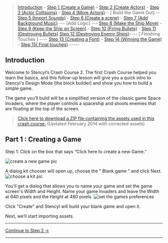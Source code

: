 > [Introduction](http://www.stencyl.com/help/viewArticle/170) - [Step 1 (Create a Game)](http://www.stencyl.com/help/viewArticle/171) - [Step 2  (Create Actors)](http://www.stencyl.com/help/viewArticle/172) - [Step 3 (Actor Collisions)](http://www.stencyl.com/help/viewArticle/172) - [Step 4 (More Actors)](http://www.stencyl.com/help/viewArticle/174/)-- [ Build the Game Out] -- [Step 5 (Import Sounds)](http://www.stencyl.com/help/viewArticle/175) - [Step 6 (Create a scene)](http://www.stencyl.com/help/viewArticle/176) - [Step 7 (Add Background Music)](http://www.stencyl.com/help/viewArticle/177) --- [Add Logic] --- [Step 8 (Make the Ship Move)](http://www.stencyl.com/help/viewArticle/178) - [ Step 9 (Keep the Ship on Screen)](http://www.stencyl.com/help/viewArticle/179) - [ Step 10 (Firing Bullets)](http://www.stencyl.com/help/viewArticle/180) - [Step 11 (Destroying Bullets)](http://www.stencyl.com/help/viewArticle/181) [Step 12 (Destroying Enemy Ships)](http://www.stencyl.com/help/viewArticle/182)---- [ Finishing Touches ] ---- [ Step 13 (Creating a Font)](http://www.stencyl.com/help/viewArticle/183) - [Step 14 (Winning the Game)](http://www.stencyl.com/help/viewArticle/184) - [Step 15( Final touches)](http://www.stencyl.com/help/viewArticle/185) -----


## Introduction
Welcome to Stencyl’s Crash Course 2. The first Crash Course helped you learn the basics, and this follow-up lesson will give you a quick intro to Stencyl's Design Mode (the block builder) and show you how to build a simple game.

The game you’ll build will be a simplified version of the classic game Space Invaders, where the player controls a spaceship and shoots enemies that are floating at the top of the screen.
> [Click here to download a ZIP file containing the assets used in this crash course.](http://static.stencyl.com/pedia2/ch1/cc2/assets.zip)
(Updated February 2014 with corrected assets)

## Part 1 : Creating a Game
Step 1: Click on the box that says “Click here to create a new Game.”

![create a new game pic](http://static.stencyl.com/pedia2/ch1/cc2/image77.png)

A dialog kit chooser will open up, choose the " Blank game " and click Next.
![choose a kit pic](https://www.dropbox.com/s/e1k6cie6958o3yd/Create%20a%20New%20Game.png?raw=1)


You'll get a dialog that allows you to name your game and set the game screen's Width and Height. Name your game Invaders and leave the Width at 640 pixels and the Height at 480 pixels.
![set the games preferences](https://www.dropbox.com/s/xcz8ofwkur23amu/Set%20the%20game%20preferences.png?raw=1)


Click "Create" and Stencyl will build your blank game and open it.

Next, we’ll start importing assets.

***

<a role="button" class="btn btn-primary btn-lg action-button2" href="http://www.stencyl.com/help/viewArticle/171//">Continue to Step 2 &rarr;</a>

***
